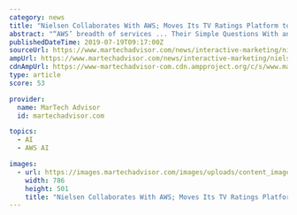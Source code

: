```yaml
---
category: news
title: "Nielsen Collaborates With AWS; Moves Its TV Ratings Platform to a Cloud-Based Infrastructure"
abstract: "“AWS’ breadth of services ... Their Simple Questions With an emerging cloud-based infrastructure and sharpened Machine Learning and Artificial Intelligence expertise, Nielsen is now modernizing their platform in order to give clients data to both ..."
publishedDateTime: 2019-07-19T09:17:00Z
sourceUrl: https://www.martechadvisor.com/news/interactive-marketing/nielsen-collaborates-with-aws-moves-its-tv-ratings-platform-to-a-cloud-based-infrastructure/
ampUrl: https://www.martechadvisor.com/news/interactive-marketing/nielsen-collaborates-with-aws-moves-its-tv-ratings-platform-to-a-cloud-based-infrastructure/
cdnAmpUrl: https://www-martechadvisor-com.cdn.ampproject.org/c/s/www.martechadvisor.com/news/interactive-marketing/nielsen-collaborates-with-aws-moves-its-tv-ratings-platform-to-a-cloud-based-infrastructure/
type: article
score: 53

provider:
  name: MarTech Advisor
  id: martechadvisor.com

topics:
  - AI
  - AWS AI

images:
  - url: https://images.martechadvisor.com/images/uploads/content_images/neilsen_collaborates_with_aws_5d31863261345.jpg
    width: 786
    height: 501
    title: "Nielsen Collaborates With AWS; Moves Its TV Ratings Platform to a Cloud-Based Infrastructure"
---
```

